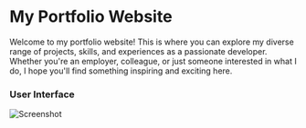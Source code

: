 # My Portfolio Website


Welcome to my portfolio website! This is where you can explore my diverse range of projects, skills, and experiences as a passionate developer. Whether you're an employer, colleague, or just someone interested in what I do, I hope you'll find something inspiring and exciting here.

### User Interface
![Screenshot](https://github.com/atharva-310/portfolio/assets/77790083/14f54ad8-2eec-4427-aec3-7facd7cea8df)

